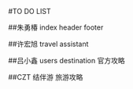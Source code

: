 #TO DO LIST

##朱勇椿
index
header
footer

##许宏旭
travel assistant

##吕小鑫
users
destination 官方攻略

##CZT
结伴游
旅游攻略
